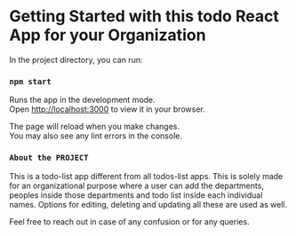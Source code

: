 # Getting Started with this todo React App for your Organization

In the project directory, you can run:

### `npm start`

Runs the app in the development mode.\
Open [http://localhost:3000](http://localhost:3000) to view it in your browser.

The page will reload when you make changes.\
You may also see any lint errors in the console.

### `About the PROJECT`

This is a todo-list app different from all todos-list apps.
This is solely made for an organizational purpose where a user can add the departments, peoples inside those departments and todo list inside each individual names. Options for editing, deleting and updating all these are used as well.

Feel free to reach out in case of any confusion or for any queries.
